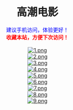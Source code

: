 
 <div align="center">
  <h1>高潮电影</h1>
 </div>
<div align="center"><font color=blue>建议手机访问，体验更好！</font>
<br>
<font color='red'><b>收藏本站，方便下次访问！</b></font></div>
<br>
<div align="center">
<a href="https://www.mp41.xyz" rel="external nofollow noopener" target="_blank"><img src="https://i.loli.net/2019/05/22/5ce4ffc248efa22013.png" alt="1.png" title="1.png" /></a><br>
<a href="https://www.mp42.xyz" rel="external nofollow noopener" target="_blank"><img src="https://i.loli.net/2019/05/22/5ce4ffc25c43e51541.png" alt="2.png" title="2.png" /></a><br>
<a href="https://www.mp43.xyz" rel="external nofollow noopener" target="_blank"><img src="https://i.loli.net/2019/05/22/5ce4ffc25c19d87864.png" alt="3.png" title="3.png" /></a><br>
<a href="https://www.mp44.xyz" rel="external nofollow noopener" target="_blank"><img src="https://i.loli.net/2019/05/22/5ce4ffc25c44824886.png" alt="4.png" title="4.png" /></a><br>
<a href="https://www.mp45.xyz" rel="external nofollow noopener" target="_blank"><img src="https://i.loli.net/2019/05/22/5ce4ffc26187710224.png" alt="5.png" title="5.png" /></a><br>
<a href="https://www.mp46.xyz" rel="external nofollow noopener" target="_blank"><img src="https://i.loli.net/2019/05/22/5ce4ffc2657de61754.png" alt="6.png" title="6.png" /></a><br>
<a href="https://www.mp47.xyz" rel="external nofollow noopener" target="_blank"><img src="https://i.loli.net/2019/05/22/5ce4ffc265cda24801.png" alt="7.png" title="7.png" /></a><br>
<a href="https://www.mp48.xyz" rel="external nofollow noopener" target="_blank"><img src="https://i.loli.net/2019/05/22/5ce4ffc265c6f62299.png" alt="8.png" title="8.png" /></a><br>
<a href="https://www.mp49.xyz" rel="external nofollow noopener" target="_blank"><img src="https://i.loli.net/2019/05/22/5ce4ffc275df618062.png" alt="9.png" title="9.png" /></a><br>
</div>

